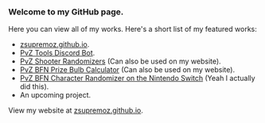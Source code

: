 ### Welcome to my GitHub page.

Here you can view all of my works. Here's a short list of my featured works:

* <a href="https://zsupremoz.github.io/">zsupremoz.github.io</a>.
* <a href="https://github.com/zSupremoz/PvZ-Tools/">PvZ Tools Discord Bot</a>.
* <a href="https://github.com/zSupremoz/PvZ-Shooter-Randomizer">PvZ Shooter Randomizers</a> (Can also be used on my website).
* <a href="https://github.com/zSupremoz/PvZ-BfN-Prize-Bulb-Calculator">PvZ BFN Prize Bulb Calculator</a> (Can also be used on my website).
* <a href="https://github.com/zSupremoz/PvZ-BFN-Character-Randomizer-Nintendo-Switch">PvZ BFN Character Randomizer on the Nintendo Switch</a> (Yeah I actually did this).
* An upcoming project.

View my website at <a href="https://zsupremoz.github.io/">zsupremoz.github.io</a>.
